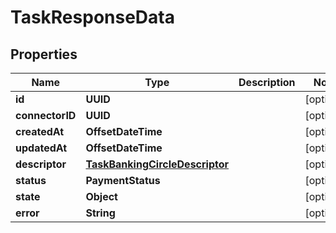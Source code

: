 

# TaskResponseData


## Properties

| Name | Type | Description | Notes |
|------------ | ------------- | ------------- | -------------|
|**id** | **UUID** |  |  [optional] |
|**connectorID** | **UUID** |  |  [optional] |
|**createdAt** | **OffsetDateTime** |  |  [optional] |
|**updatedAt** | **OffsetDateTime** |  |  [optional] |
|**descriptor** | [**TaskBankingCircleDescriptor**](TaskBankingCircleDescriptor.md) |  |  [optional] |
|**status** | **PaymentStatus** |  |  [optional] |
|**state** | **Object** |  |  [optional] |
|**error** | **String** |  |  [optional] |



